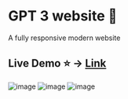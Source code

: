 # GPT 3 website :tada:
A fully responsive modern website
## Live Demo :star: -> [Link](https://gpt3-venustokyo.netlify.app/)

![image](https://user-images.githubusercontent.com/66830887/222144702-fab3fbcf-113c-4aa4-b571-8f679c3778dd.png)
![image](https://user-images.githubusercontent.com/66830887/222145034-a513cfc4-9511-4295-be01-0453a1ffc802.png)
![image](https://user-images.githubusercontent.com/66830887/222145160-d33d0c7c-ccca-4baf-8ef6-dae594307ca1.png)


